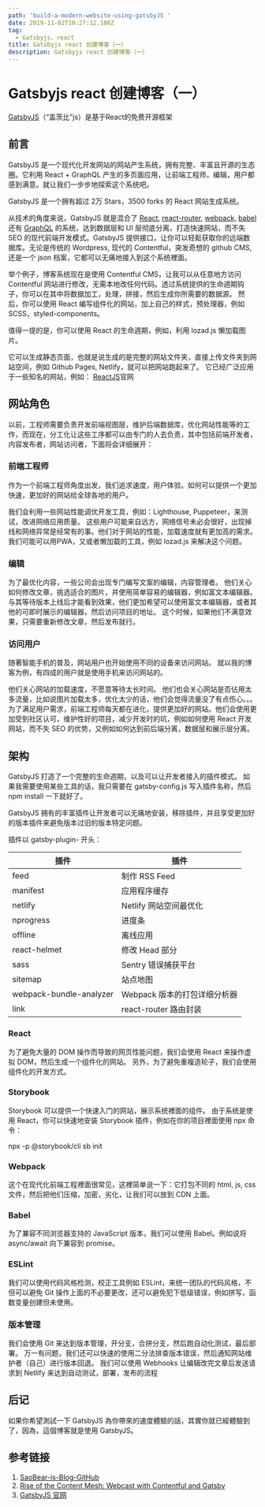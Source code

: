 ```yaml
---
path: 'build-a-modern-website-using-gatsbyJS '
date: 2019-11-02T10:27:12.106Z
tag:
  - Gatsbyjs，react
title: Gatsbyjs react 创建博客（一）
description: Gatsbyjs react 创建博客（一）
---
```

# Gatsbyjs react 创建博客（一）

[GatsbyJS](https://www.gatsbyjs.org/)（“盖茨比”js）是基于React的免费开源框架

## 前言

GatsbyJS 是一个现代化开发网站的网站产生系统，拥有完整、丰富且开源的生态圈。它利用 React + GraphQL 产生的多页面应用，让前端工程师，编辑，用户都感到满意。就让我们一步步地探索这个系统吧。

GatsbyJS 是一个拥有超过 2万 Stars，3500 forks 的 React 网站生成系统。

从技术的角度来说，GatsbyJS 就是混合了 [React](https://github.com/facebook/react), [react-router](https://github.com/ReactTraining/react-router), [webpack](https://github.com/webpack/webpack), [babel](https://github.com/babel/babel) 还有 [GraphQL](https://github.com/graphql-go/graphql) 的系统，达到数据层和 UI 层彻底分离，打造快速网站，而不失 SEO 的现代前端开发模式。GatsbyJS 提供接口，让你可以轻鬆获取你的远端数据库。无论是传统的 Wordpress, 现代的 Contentful，突发奇想的 github CMS, 还是一个 json 档案，它都可以无痛地接入到这个系统裡面。

举个例子，博客系统现在是使用 Contentful CMS，让我可以从任意地方访问 Contentful 网站进行修改，无需本地改任何代码。透过系统提供的生命週期钩子，你可以在其中将数据加工，处理，拼接，然后生成你所需要的数据源。 然后，你可以使用 React 编写组件化的网站，加上自己的样式，预处理器，例如 SCSS，styled-components。

值得一提的是，你可以使用 React 的生命週期，例如，利用 lozad.js 懒加载图片。

它可以生成静态页面，也就是说生成的是完整的网站文件夹，直接上传文件夹到网站空间，例如 Github Pages, Netlify，就可以把网站跑起来了。 它已经广泛应用于一些知名的网站，例如： [ReactJS](https://reactjs.org/)官网

## 网站角色

以前，工程师需要负责开发前端视图层，维护后端数据库，优化网站性能等的工作，而现在，分工化让这些工序都可以由专门的人去负责，其中包括前端开发者，内容发布者，网站访问者，下面将会详细展开：

### 前端工程师

作为一个前端工程师角度出发，我们追求速度，用户体验。如何可以提供一个更加快速，更加好的网站给全球各地的用户。

我们会利用一些网站性能调优开发工具，例如：Lighthouse, Puppeteer，来测试，改进网络应用质量。 这些用户可能来自远方，网络信号未必会很好，出现掉线和网络异常是经常有的事。他们对于网站的性能，加载速度就有更加高的需求。我们可能可以用PWA，又或者懒加载的工具，例如 lozad.js 来解决这个问题。

### 编辑

为了最优化内容，一些公司会出现专门编写文案的编辑，内容管理者。 他们关心如何修改文章，挑选适合的图片，并使用简单容易的编辑器，例如富文本编辑器。 与其等待版本上线后才能看到效果，他们更加希望可以使用富文本编辑器，或者其他的可即时展示的编辑器，然后访问项目的地址。 这个时候，如果他们不满意效果，只需要重新修改文章，然后发布就行。

### 访问用户

随著智能手机的普及，网站用户也开始使用不同的设备来访问网站。 就以我的博客为例，有四成的用户就是使用手机来访问网站的。

他们关心网站的加载速度，不愿意等待太长时间。 他们也会关心网站是否佔用太多流量，比如说图片加载太多，优化太少的话，他们会觉得流量没了有点伤心。。。 为了满足用户需求，前端工程师每天都在进化，提供更加好的网站。他们会使用更加受到社区认可，维护性好的项目，减少开发时的坑，例如如何使用 React 开发网站，而不失 SEO 的优势，又例如如何达到前后端分离，数据层和展示层分离。

## 架构

GatsbyJS 打造了一个完整的生命週期，以及可以让开发者接入的插件模式。 如果我需要使用某些工具的话，我只需要在 gatsby-config.js 写入插件名称，然后 npm install 一下就好了。

GatsbyJS 拥有的丰富插件让开发者可以无痛地安装，移除插件，并且享受更加好的版本插件来避免版本过旧的版本特定问题。

 插件以 gatsby-plugin- 开头：

|  插件   | 插件  |
|  ----  | ----  |
|  feed  | 制作 RSS Feed  |
|  manifest  | 应用程序缓存  |
|  netlify  | Netlify 网站空间最优化  |
|  nprogress  | 进度条  |
|  offline  | 离线应用  |
|  react-helmet  | 修改 Head 部分  |
|  sass  | Sentry 错误捕获平台  |
|  sitemap  | 站点地图  |
|  webpack-bundle-analyzer  | Webpack 版本的打包详细分析器  |
|  link  | react-router 路由封装  |

### React

为了避免大量的 DOM 操作而导致的网页性能问题，我们会使用 React 来操作虚拟 DOM，然后生成一个组件化的网站。 另外，为了避免重複造轮子，我们会使用组件化的开发方式。 

### Storybook

Storybook 可以提供一个快速入门的网站，展示系统裡面的组件。 由于系统是使用 React，你可以快速地安装 Storybook 插件，例如在你的项目裡面使用 npx 命令：

npx -p @storybook/cli sb init

### Webpack

这个在现代化前端工程裡面很常见，这裡简单说一下：它打包不同的 html, js, css 文件，然后把他们压缩，加密，劣化，让我们可以放到 CDN 上面。

### Babel

为了兼容不同浏览器支持的 JavaScript 版本，我们可以使用 Babel。例如说将 async/await 向下兼容到 promise。

### ESLint

我们可以使用代码风格检测，校正工具例如 ESLint，来统一团队的代码风格，不但可以避免 Git 操作上面的不必要更改，还可以避免犯下低级错误，例如拼写，函数变量创建但未使用。

### 版本管理

我们会使用 Git 来达到版本管理，开分支，合拼分支，然后跑自动化测试，最后部署。 万一有问题，我们还可以快速的使用二分法排查版本错误，然后通知网站维护者（自己）进行版本回退。 我们可以使用 Webhooks 让编辑改完文章后发送请求到 Netlify 来达到自动测试，部署，发布的流程

## 后记

如果你希望測試一下 GatsbyJS 為你帶來的速度體驗的話，其實你就已經體驗到了，因為，這個博客就是使用 GatsbyJS。

## 参考链接

  1. [SaoBear-is-Blog-GitHub](https://github.com/PiccoloYu/SaoBear-is-Blog)
  2. [Rise of the Content Mesh: Webcast with Contentful and Gatsby](https://www.gatsbyjs.com/content-mesh-contentful/)
  3. [GatsbyJS 官网](https://www.gatsbyjs.org/)
